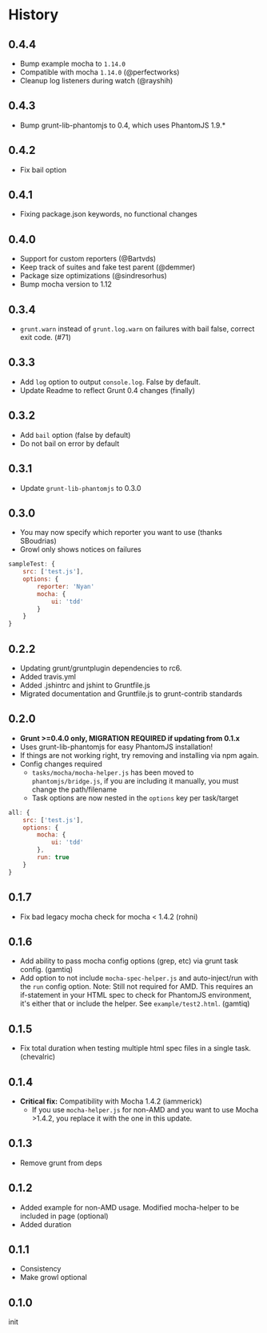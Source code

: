 # History

## 0.4.4
* Bump example mocha to `1.14.0`
* Compatible with mocha `1.14.0` (@perfectworks)
* Cleanup log listeners during watch (@rayshih)

## 0.4.3
* Bump grunt-lib-phantomjs to 0.4, which uses PhantomJS 1.9.*

## 0.4.2
* Fix bail option

## 0.4.1
* Fixing package.json keywords, no functional changes

## 0.4.0
* Support for custom reporters (@Bartvds)
* Keep track of suites and fake test parent (@demmer)
* Package size optimizations (@sindresorhus)
* Bump mocha version to 1.12

## 0.3.4
* `grunt.warn` instead of `grunt.log.warn` on failures with bail false, correct exit code. (#71)

## 0.3.3
* Add `log` option to output `console.log`. False by default.
* Update Readme to reflect Grunt 0.4 changes (finally)

## 0.3.2
* Add `bail` option (false by default)
* Do not bail on error by default

## 0.3.1
* Update `grunt-lib-phantomjs` to 0.3.0

## 0.3.0
* You may now specify which reporter you want to use (thanks SBoudrias)
* Growl only shows notices on failures

```js
sampleTest: {
    src: ['test.js'],
    options: {
        reporter: 'Nyan'
        mocha: {
            ui: 'tdd'
        }
    }
}
```

## 0.2.2
* Updating grunt/gruntplugin dependencies to rc6.
* Added travis.yml
* Added .jshintrc and jshint to Gruntfile.js
* Migrated documentation and Gruntfile.js to grunt-contrib standards

## 0.2.0
* **Grunt >=0.4.0 only, MIGRATION REQUIRED if updating from 0.1.x**
* Uses grunt-lib-phantomjs for easy PhantomJS installation!
* If things are not working right, try removing and installing via npm again.
* Config changes required
    * `tasks/mocha/mocha-helper.js` has been moved to `phantomjs/bridge.js`, if you are including it manually, you must change the path/filename
    * Task options are now nested in the `options` key per task/target

```js
all: {
    src: ['test.js'],
    options: {
        mocha: {
            ui: 'tdd'
        },
        run: true
    }
}
```

## 0.1.7
* Fix bad legacy mocha check for mocha < 1.4.2 (rohni)

## 0.1.6
* Add ability to pass mocha config options (grep, etc) via grunt task config. (gamtiq)
* Add option to not include `mocha-spec-helper.js` and auto-inject/run with the `run` config option. Note: Still not required for AMD. This requires an if-statement in your HTML spec to check for PhantomJS environment, it's either that or include the helper. See `example/test2.html`. (gamtiq)

## 0.1.5
* Fix total duration when testing multiple html spec files in a single task. (chevalric)

## 0.1.4
* **Critical fix:** Compatibility with Mocha 1.4.2 (iammerick)
    * If you use `mocha-helper.js` for non-AMD and you want to use Mocha >1.4.2, you replace it with the one in this update.

## 0.1.3
* Remove grunt from deps

## 0.1.2
* Added example for non-AMD usage. Modified mocha-helper to be included in page (optional)
* Added duration

## 0.1.1

* Consistency
* Make growl optional

## 0.1.0

init

